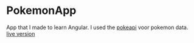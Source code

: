 # PokemonApp

App that I made to learn Angular. I used the [pokeapi](https://pokeapi.co/) voor pokemon data. 
[live version](https://stoic-swartz-98e9a8.netlify.app/)

